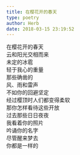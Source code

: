```yaml
---  
title: 在樱花开的春天  
type: poetry  
author: Herb  
date: 2018-03-15 23:19:52    
---  
```

在樱花开的春天  
云和阳光交相而来  
未定的冰雹  
轻于我心的重量    
那些确凿的  
风、雨和雷声  
不如你的回避坚定  
经过樱顶时人们都变得柔软  
那你怎样看待这些开放    
过去那些日日夜夜  
我看着你的照片  
吟诵你的名字  
尽管醒来梦去  
你都是一样的  
